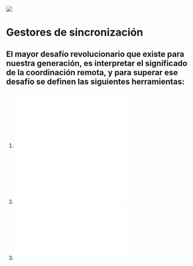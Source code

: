 ![](http://cdn.array.se/files/2012/02/iOS-5-WiFi-Sync.jpg)

# **Gestores de sincronización**

## El mayor desafío revolucionario que existe para nuestra generación, es interpretar el significado de la coordinación remota, y para superar ese desafío se definen las siguientes herramientas:

1. ![GIT](./manuales/git.md)
2. ![Yandex](./manuales/yandex.md)
3. ![Dropbox](./manuales/dropbox.md)

